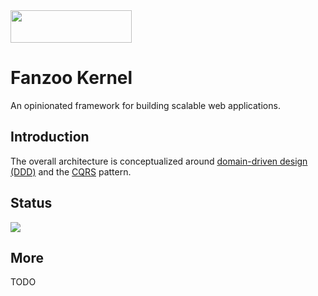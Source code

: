 <img src="https://fanzootechnology.com/wp-content/uploads/2020/04/cropped-fanzoo_transparentbg.png" width="194" height="52">

# Fanzoo Kernel

An opinionated framework for building scalable web applications.

## Introduction

The overall architecture is conceptualized around [domain-driven design (DDD)](https://medium.com/microtica/the-concept-of-domain-driven-design-explained-3184c0fd7c3f#:~:text=Important%20terms%20in%20Domain%2DDriven%20Design)
and the [CQRS](https://docs.microsoft.com/en-us/azure/architecture/patterns/cqrs) pattern.

## Status
![](https://github.com/fanzoo-kernel-team/kernel/actions/workflows/kernel-ci.yml/badge.svg)


## More
TODO